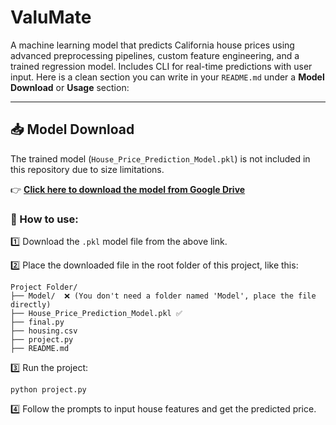 # ValuMate
A machine learning model that predicts California house prices using advanced preprocessing pipelines, custom feature engineering, and a trained regression model. Includes CLI for real-time predictions with user input.
Here is a clean section you can write in your `README.md` under a **Model Download** or **Usage** section:

---

## 📥 Model Download

The trained model (`House_Price_Prediction_Model.pkl`) is not included in this repository due to size limitations.

👉 **[Click here to download the model from Google Drive]([your-google-drive-link-here](https://drive.google.com/file/d/1AtVInbAsaYgpd0JyHqKk5x1U5zdDOcyd/view?usp=sharing))**

### 📂 How to use:

1️⃣ Download the `.pkl` model file from the above link.

2️⃣ Place the downloaded file in the root folder of this project, like this:

```
Project Folder/
├── Model/  ❌ (You don't need a folder named 'Model', place the file directly)
├── House_Price_Prediction_Model.pkl ✅
├── final.py
├── housing.csv
├── project.py
├── README.md
```

3️⃣ Run the project:

```
python project.py
```

4️⃣ Follow the prompts to input house features and get the predicted price.



